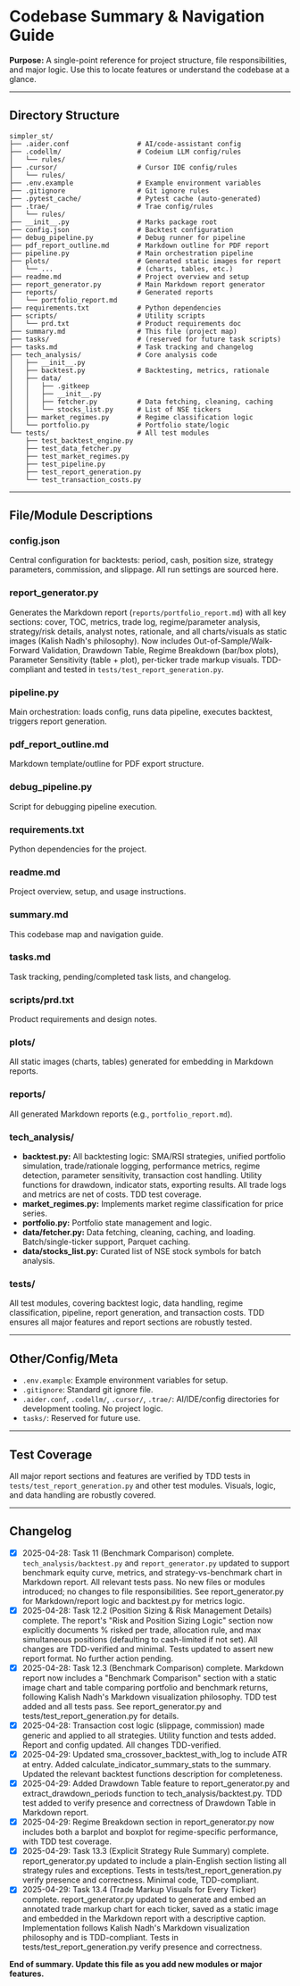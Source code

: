 # Codebase Summary & Navigation Guide

**Purpose:**
A single-point reference for project structure, file responsibilities, and major logic. Use this to locate features or understand the codebase at a glance.

---

## Directory Structure

```
simpler_st/
├── .aider.conf                 # AI/code-assistant config
├── .codellm/                   # Codeium LLM config/rules
│   └── rules/
├── .cursor/                    # Cursor IDE config/rules
│   └── rules/
├── .env.example                # Example environment variables
├── .gitignore                  # Git ignore rules
├── .pytest_cache/              # Pytest cache (auto-generated)
├── .trae/                      # Trae config/rules
│   └── rules/
├── __init__.py                 # Marks package root
├── config.json                 # Backtest configuration
├── debug_pipeline.py           # Debug runner for pipeline
├── pdf_report_outline.md       # Markdown outline for PDF report
├── pipeline.py                 # Main orchestration pipeline
├── plots/                      # Generated static images for report
│   └── ...                     # (charts, tables, etc.)
├── readme.md                   # Project overview and setup
├── report_generator.py         # Main Markdown report generator
├── reports/                    # Generated reports
│   └── portfolio_report.md
├── requirements.txt            # Python dependencies
├── scripts/                    # Utility scripts
│   └── prd.txt                 # Product requirements doc
├── summary.md                  # This file (project map)
├── tasks/                      # (reserved for future task scripts)
├── tasks.md                    # Task tracking and changelog
├── tech_analysis/              # Core analysis code
│   ├── __init__.py
│   ├── backtest.py             # Backtesting, metrics, rationale
│   ├── data/
│   │   ├── .gitkeep
│   │   ├── __init__.py
│   │   ├── fetcher.py          # Data fetching, cleaning, caching
│   │   └── stocks_list.py      # List of NSE tickers
│   ├── market_regimes.py       # Regime classification logic
│   └── portfolio.py            # Portfolio state/logic
└── tests/                      # All test modules
    ├── test_backtest_engine.py
    ├── test_data_fetcher.py
    ├── test_market_regimes.py
    ├── test_pipeline.py
    ├── test_report_generation.py
    └── test_transaction_costs.py
```

---

## File/Module Descriptions

### config.json
Central configuration for backtests: period, cash, position size, strategy parameters, commission, and slippage. All run settings are sourced here.

### report_generator.py
Generates the Markdown report (`reports/portfolio_report.md`) with all key sections: cover, TOC, metrics, trade log, regime/parameter analysis, strategy/risk details, analyst notes, rationale, and all charts/visuals as static images (Kalish Nadh's philosophy). Now includes Out-of-Sample/Walk-Forward Validation, Drawdown Table, Regime Breakdown (bar/box plots), Parameter Sensitivity (table + plot), per-ticker trade markup visuals. TDD-compliant and tested in `tests/test_report_generation.py`.

### pipeline.py
Main orchestration: loads config, runs data pipeline, executes backtest, triggers report generation.

### pdf_report_outline.md
Markdown template/outline for PDF export structure.

### debug_pipeline.py
Script for debugging pipeline execution.

### requirements.txt
Python dependencies for the project.

### readme.md
Project overview, setup, and usage instructions.

### summary.md
This codebase map and navigation guide.

### tasks.md
Task tracking, pending/completed task lists, and changelog.

### scripts/prd.txt
Product requirements and design notes.

### plots/
All static images (charts, tables) generated for embedding in Markdown reports.

### reports/
All generated Markdown reports (e.g., `portfolio_report.md`).

### tech_analysis/
- **backtest.py:** All backtesting logic: SMA/RSI strategies, unified portfolio simulation, trade/rationale logging, performance metrics, regime detection, parameter sensitivity, transaction cost handling. Utility functions for drawdown, indicator stats, exporting results. All trade logs and metrics are net of costs. TDD test coverage.
- **market_regimes.py:** Implements market regime classification for price series.
- **portfolio.py:** Portfolio state management and logic.
- **data/fetcher.py:** Data fetching, cleaning, caching, and loading. Batch/single-ticker support, Parquet caching.
- **data/stocks_list.py:** Curated list of NSE stock symbols for batch analysis.

### tests/
All test modules, covering backtest logic, data handling, regime classification, pipeline, report generation, and transaction costs. TDD ensures all major features and report sections are robustly tested.

---

## Other/Config/Meta
- `.env.example`: Example environment variables for setup.
- `.gitignore`: Standard git ignore file.
- `.aider.conf`, `.codellm/`, `.cursor/`, `.trae/`: AI/IDE/config directories for development tooling. No project logic.
- `tasks/`: Reserved for future use.

---

## Test Coverage
All major report sections and features are verified by TDD tests in `tests/test_report_generation.py` and other test modules. Visuals, logic, and data handling are robustly covered.

---

## Changelog

- [x] 2025-04-28: Task 11 (Benchmark Comparison) complete. `tech_analysis/backtest.py` and `report_generator.py` updated to support benchmark equity curve, metrics, and strategy-vs-benchmark chart in Markdown report. All relevant tests pass. No new files or modules introduced; no changes to file responsibilities. See report_generator.py for Markdown/report logic and backtest.py for metrics logic.
- [x] 2025-04-28: Task 12.2 (Position Sizing & Risk Management Details) complete. The report's "Risk and Position Sizing Logic" section now explicitly documents % risked per trade, allocation rule, and max simultaneous positions (defaulting to cash-limited if not set). All changes are TDD-verified and minimal. Tests updated to assert new report format. No further action pending.
- [x] 2025-04-28: Task 12.3 (Benchmark Comparison) complete. Markdown report now includes a "Benchmark Comparison" section with a static image chart and table comparing portfolio and benchmark returns, following Kalish Nadh's Markdown visualization philosophy. TDD test added and all tests pass. See report_generator.py and tests/test_report_generation.py for details.
- [x] 2025-04-28: Transaction cost logic (slippage, commission) made generic and applied to all strategies. Utility function and tests added. Report and config updated. All changes TDD-verified.
- [x] 2025-04-29: Updated sma_crossover_backtest_with_log to include ATR at entry. Added calculate_indicator_summary_stats to the summary. Updated the relevant backtest functions description for completeness.
- [x] 2025-04-29: Added Drawdown Table feature to report_generator.py and extract_drawdown_periods function to tech_analysis/backtest.py. TDD test added to verify presence and correctness of Drawdown Table in Markdown report.
- [x] 2025-04-29: Regime Breakdown section in report_generator.py now includes both a barplot and boxplot for regime-specific performance, with TDD test coverage.
- [x] 2025-04-29: Task 13.3 (Explicit Strategy Rule Summary) complete. report_generator.py updated to include a plain-English section listing all strategy rules and exceptions. Tests in tests/test_report_generation.py verify presence and correctness. Minimal code, TDD-compliant.
- [x] 2025-04-29: Task 13.4 (Trade Markup Visuals for Every Ticker) complete. report_generator.py updated to generate and embed an annotated trade markup chart for each ticker, saved as a static image and embedded in the Markdown report with a descriptive caption. Implementation follows Kalish Nadh's Markdown visualization philosophy and is TDD-compliant. Tests in tests/test_report_generation.py verify presence and correctness.

**End of summary. Update this file as you add new modules or major features.**